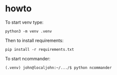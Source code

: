 # howto
To start venv type:
```
python3 -m venv .venv
```

Then to install requirements:
```
pip install -r requirements.txt
```
To start ncommander:
```
(.venv) john@localjohn:~/.../$ python ncommander
```
